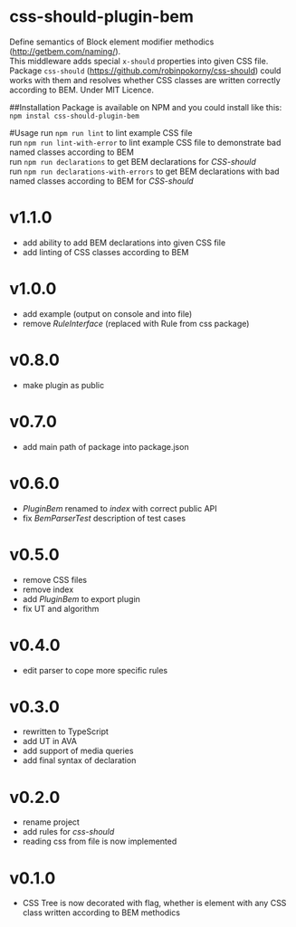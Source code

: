 # css-should-plugin-bem

Define semantics of Block element modifier methodics (http://getbem.com/naming/).<br>
This middleware adds special `x-should` properties into given CSS file.<br>
Package `css-should` (https://github.com/robinpokorny/css-should) could works with them and resolves whether CSS classes are written correctly according to BEM.
Under MIT Licence.

##Installation
Package is available on NPM and you could install like this:
`npm instal css-should-plugin-bem`

#Usage
run `npm run lint` to lint example CSS file<br>
run `npm run lint-with-error` to lint example CSS file to demonstrate bad named classes according to BEM<br>
run `npm run declarations` to get BEM declarations for *CSS-should*<br>
run `npm run declarations-with-errors` to get BEM declarations with bad named classes according to BEM for *CSS-should*<br>

# v1.1.0
- add ability to add BEM declarations into given CSS file
- add linting of CSS classes according to BEM

# v1.0.0
- add example (output on console and into file)
- remove *RuleInterface* (replaced with Rule from css package)

# v0.8.0
- make plugin as public

# v0.7.0
- add main path of package into package.json

# v0.6.0
- *PluginBem* renamed to *index* with correct public API
- fix *BemParserTest* description of test cases

# v0.5.0
- remove CSS files 
- remove index
- add *PluginBem* to export plugin
- fix UT and algorithm

# v0.4.0
- edit parser to cope more specific rules

# v0.3.0
- rewritten to TypeScript
- add UT in AVA
- add support of media queries
- add final syntax of declaration

# v0.2.0
- rename project
- add rules for *css-should*
- reading css from file is now implemented

# v0.1.0
- CSS Tree is now decorated with flag, whether is element with any CSS class written according to BEM methodics
